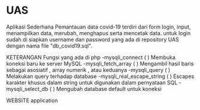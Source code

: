 # UAS
Aplikasi Sederhana Pemantauan data covid-19 terdiri dari form login, input, menampilkan data, merubah, menghapus serta mencetak data. untuk login sudah di siapkan username dan password yang ada di repository UAS dengan nama file "db_covid19.sql".

KETERANGAN Fungsi yang ada di php -mysqli_connect ( ) Membuka koneksi baru ke server MySQL -mysqli_fetch_array ( ) Mengambil hasil baris sebagai asosiatif , array numerik , atau keduanya -mysqli_query ( ) Melakukan query terhadap database -mysqli_real_escape_string ( ) Escapes karakter khusus dalam string untuk digunakan dalam pernyataan SQL -mysqli_select_db ( ) Mengubah database default untuk koneksi

WEBSITE application
